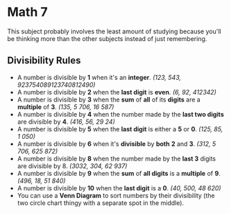# Math 7

This subject probably involves the least amount of studying because you'll be thinking more than the other subjects instead of just remembering.

## Divisibility Rules

* A number is divisible by **1** when it's an __integer__. *(123, 543, 923754089123740812490)*
* A number is divisible by **2** when the __last digit__ is __even__. *(6, 92, 412342)*
* A number is divisible by **3** when the __sum__ of __all__ of its __digits__ are a __multiple__ of **3**. *(135, 5 706, 16 587)*
* A number is divisible by **4** when the number made by the __last two digits__ are divisible by **4**. *(416, 56, 29 24)*
* A number is divisible by **5** when the __last digit__ is either a **5** or **0**. *(125, 85, 1 050)*
* A number is divisible by **6** when it's __divisible__ by __both__ **2** and **3**. *(312, 5 706, 625 872)*
* A number is divisible by **8** when the number made by the __last 3__ digits are divisible by 8. *(3032, 304, 62 937)*
* A number is divisible by **9** when the __sum__ of __all digits__ is a __multiple__ of **9**. *(496, 18, 51 840)*
* A number is divisible by **10** when the __last digit__ is a **0**. *(40, 500, 48 620)*
* You can use a __Venn Diagram__ to sort numbers by their divisibility (the two circle chart thingy with a separate spot in the middle).
